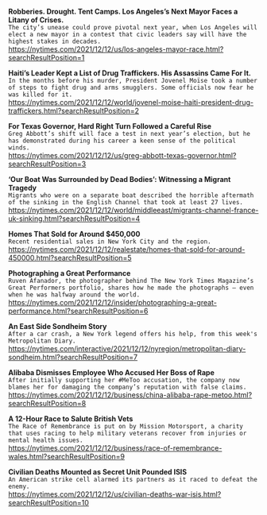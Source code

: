 **Robberies. Drought. Tent Camps. Los Angeles’s Next Mayor Faces a Litany of Crises.**\
`The city’s unease could prove pivotal next year, when Los Angeles will elect a new mayor in a contest that civic leaders say will have the highest stakes in decades.`\
https://nytimes.com/2021/12/12/us/los-angeles-mayor-race.html?searchResultPosition=1

**Haiti’s Leader Kept a List of Drug Traffickers. His Assassins Came For It.**\
`In the months before his murder, President Jovenel Moïse took a number of steps to fight drug and arms smugglers. Some officials now fear he was killed for it.`\
https://nytimes.com/2021/12/12/world/jovenel-moise-haiti-president-drug-traffickers.html?searchResultPosition=2

**For Texas Governor, Hard Right Turn Followed a Careful Rise**\
`Greg Abbott’s shift will face a test in next year’s election, but he has demonstrated during his career a keen sense of the political winds.`\
https://nytimes.com/2021/12/12/us/greg-abbott-texas-governor.html?searchResultPosition=3

**‘Our Boat Was Surrounded by Dead Bodies’: Witnessing a Migrant Tragedy**\
`Migrants who were on a separate boat described the horrible aftermath of the sinking in the English Channel that took at least 27 lives.`\
https://nytimes.com/2021/12/12/world/middleeast/migrants-channel-france-uk-sinking.html?searchResultPosition=4

**Homes That Sold for Around $450,000**\
`Recent residential sales in New York City and the region.`\
https://nytimes.com/2021/12/12/realestate/homes-that-sold-for-around-450000.html?searchResultPosition=5

**Photographing a Great Performance**\
`Ruven Afanador, the photographer behind The New York Times Magazine’s Great Performers portfolio, shares how he made the photographs — even when he was halfway around the world.`\
https://nytimes.com/2021/12/12/insider/photographing-a-great-performance.html?searchResultPosition=6

**An East Side Sondheim Story**\
`After a car crash, a New York legend offers his help, from this week's Metropolitan Diary.`\
https://nytimes.com/interactive/2021/12/12/nyregion/metropolitan-diary-sondheim.html?searchResultPosition=7

**Alibaba Dismisses Employee Who Accused Her Boss of Rape**\
`After initially supporting her #MeToo accusation, the company now blames her for damaging the company’s reputation with false claims.`\
https://nytimes.com/2021/12/12/business/china-alibaba-rape-metoo.html?searchResultPosition=8

**A 12-Hour Race to Salute British Vets**\
`The Race of Remembrance is put on by Mission Motorsport, a charity that uses racing to help military veterans recover from injuries or mental health issues.`\
https://nytimes.com/2021/12/12/business/race-of-remembrance-wales.html?searchResultPosition=9

**Civilian Deaths Mounted as Secret Unit Pounded ISIS**\
`An American strike cell alarmed its partners as it raced to defeat the enemy.`\
https://nytimes.com/2021/12/12/us/civilian-deaths-war-isis.html?searchResultPosition=10

